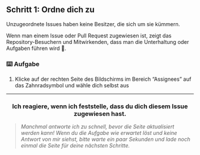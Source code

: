 ## Schritt 1: Ordne dich zu

Unzugeordnete Issues haben keine Besitzer, die sich um sie kümmern.

Wenn man einem Issue oder Pull Request zugewiesen ist, zeigt das Repository-Besuchern und Mitwirkenden, dass man die Unterhaltung oder Aufgaben führen wird :muscle:.

### :keyboard: Aufgabe

1. Klicke auf der rechten Seite des Bildschirms im Bereich “Assignees” auf das Zahnradsymbol und wähle dich selbst aus

<hr>
<h3 align="center">Ich reagiere, wenn ich feststelle, dass du dich diesem Issue zugewiesen hast. </h3>

> _Manchmal antworte ich zu schnell, bevor die Seite aktualisiert werden kann! Wenn du die Aufgabe wie erwartet löst und keine Antwort von mir siehst, bitte warte ein paar Sekunden und lade noch einmal die Seite für deine nächsten Schritte._